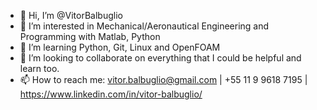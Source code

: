 - 👋 Hi, I’m @VitorBalbuglio
- 👀 I’m interested in Mechanical/Aeronautical Engineering and Programming with Matlab, Python
- 🌱 I’m learning Python, Git, Linux and OpenFOAM
- 💞️ I’m looking to collaborate on everything that I could be helpful and learn too.
- 📫 How to reach me: vitor.balbuglio@gmail.com | +55 11 9 9618 7195 | https://www.linkedin.com/in/vitor-balbuglio/

<!---
VitorBalbuglio/VitorBalbuglio is a ✨ special ✨ repository because its `README.md` (this file) appears on your GitHub profile.
You can click the Preview link to take a look at your changes.
--->
